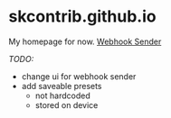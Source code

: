 # skcontrib.github.io
My homepage for now.
[Webhook Sender](https://skcontrib.github.io/webhook/)

*TODO:*

- change ui for webhook sender
- add saveable presets
  - not hardcoded
  - stored on device
